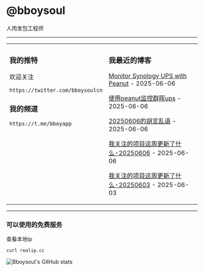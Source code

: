 # @bboysoul

人肉发包工程师

---


<table>
<tr>
<td valign="top" width="50%">

### 我的推特

欢迎关注

`https://twitter.com/bboysoulcn`

### 我的频道

`https://t.me/bboyapp`

</td>
<td valign="top" width="50%">

### 我最近的博客

<!-- blog start -->
[Monitor Synology UPS with Peanut](https://www.bboy.app/2025/06/06/monitor-synology-ups-with-peanut/) - 2025-06-06

[使用peanut监控群晖ups](https://www.bboy.app/2025/06/06/%E4%BD%BF%E7%94%A8peanut%E7%9B%91%E6%8E%A7%E7%BE%A4%E6%99%96ups/) - 2025-06-06

[20250606的胡言乱语](https://www.bboy.app/2025/06/06/20250606%E7%9A%84%E8%83%A1%E8%A8%80%E4%B9%B1%E8%AF%AD/) - 2025-06-06

[我关注的项目这周更新了什么-20250606](https://www.bboy.app/2025/06/06/%E6%88%91%E5%85%B3%E6%B3%A8%E7%9A%84%E9%A1%B9%E7%9B%AE%E8%BF%99%E5%91%A8%E6%9B%B4%E6%96%B0%E4%BA%86%E4%BB%80%E4%B9%88-20250606/) - 2025-06-06

[我关注的项目这周更新了什么-20250603](https://www.bboy.app/2025/06/03/%E6%88%91%E5%85%B3%E6%B3%A8%E7%9A%84%E9%A1%B9%E7%9B%AE%E8%BF%99%E5%91%A8%E6%9B%B4%E6%96%B0%E4%BA%86%E4%BB%80%E4%B9%88-20250603/) - 2025-06-03
<!-- blog end -->
</td>
</tr></table>

---


### 可以使用的免费服务

查看本地ip

`curl realip.cc`

![Bboysoul's GitHub stats](https://github-readme-stats.vercel.app/api?username=bboysoulcn&show_icons=true)



